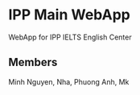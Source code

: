 # IPP Main WebApp

WebApp for IPP IELTS English Center

## Members

Minh Nguyen, Nha, Phuong Anh, Mk

